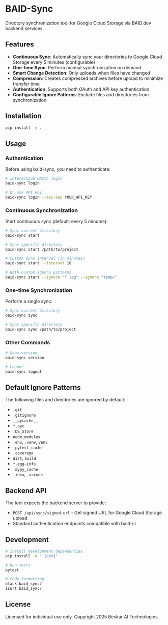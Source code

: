 # BAID-Sync

Directory synchronization tool for Google Cloud Storage via BAID.dev backend services.

## Features

- **Continuous Sync**: Automatically sync your directories to Google Cloud Storage every 5 minutes (configurable)
- **One-time Sync**: Perform manual synchronization on demand
- **Smart Change Detection**: Only uploads when files have changed
- **Compression**: Creates compressed archives before upload to minimize transfer time
- **Authentication**: Supports both OAuth and API key authentication
- **Configurable Ignore Patterns**: Exclude files and directories from synchronization

## Installation

```bash
pip install -e .
```

## Usage

### Authentication

Before using baid-sync, you need to authenticate:

```bash
# Interactive OAuth login
baid-sync login

# Or use API key
baid-sync login --api-key YOUR_API_KEY
```

### Continuous Synchronization

Start continuous sync (default: every 5 minutes):

```bash
# Sync current directory
baid-sync start

# Sync specific directory
baid-sync start /path/to/project

# Custom sync interval (in minutes)
baid-sync start --interval 10

# With custom ignore patterns
baid-sync start --ignore "*.log" --ignore "temp/"
```

### One-time Synchronization

Perform a single sync:

```bash
# Sync current directory
baid-sync sync

# Sync specific directory
baid-sync sync /path/to/project
```

### Other Commands

```bash
# Show version
baid-sync version

# Logout
baid-sync logout
```

## Default Ignore Patterns

The following files and directories are ignored by default:

- `.git`
- `.gitignore`
- `__pycache__`
- `*.pyc`
- `.DS_Store`
- `node_modules`
- `.env`, `.venv`, `venv`
- `.pytest_cache`
- `.coverage`
- `dist`, `build`
- `*.egg-info`
- `.mypy_cache`
- `.idea`, `.vscode`

## Backend API

The tool expects the backend server to provide:

- `POST /api/sync/signed-url` - Get signed URL for Google Cloud Storage upload
- Standard authentication endpoints compatible with baid-ci

## Development

```bash
# Install development dependencies
pip install -e ".[dev]"

# Run tests
pytest

# Code formatting
black baid_sync/
isort baid_sync/
```

## License

Licensed for individual use only. Copyright 2025 Beskar AI Technologies.